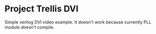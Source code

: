 # Project Trellis DVI

Simple verilog DVI video example.
It doesn't work because currently PLL module doesn't compile.
